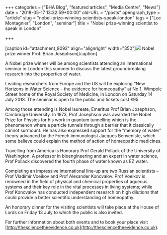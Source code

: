 +++
categories = ["BHA Blog", "featured articles", "Media Centre", "News"]
date = "2018-05-17 13:32:59+00:00"
old-URL = "/posts"
opengraph_type = "article"
slug = "nobel-prize-winning-scientists-speak-london"
tags = ["Loc Montagnier", "London", "seminar"]
title = "Nobel prize-winning scientist to speak in London"

+++

[caption id="attachment_9092" align="alignright" width="350"]![](https://res.cloudinary.com/homeopathyuk/v1557403245/bha/Brian_Josephson_March_2004-775x1024.jpg) Nobel prize winner Prof. Brian Josephson[/caption]

A Nobel prize winner will be among scientists attending an international seminar in London this summer to discuss the latest groundbreaking research into the properties of water.

Leading researchers from Europe and the US will be exploring “New Horizons in Water Science - the evidence for homeopathy” at No 1, Wimpole Street home of the Royal Society of Medicine, in London on Saturday 14 July 2018. The seminar is open to the public and tickets cost £95.

Among those attending is Nobel laureate, Emeritus Prof Brian Josephson, Cambridge University. In 1973, Prof Josephson was awarded the Nobel Prize for Physics for his work in quantum tunnelling which is the phenomenon where a particle tunnels through a barrier that it classically cannot surmount. He has also expressed support for the “memory of water” theory advanced by the French immunologist Jacques Benveniste, which some believe could explain the method of action of homeopathic medicines.

Travelling from America is Honorary Prof Gerald Pollack of the University of Washington. A professor in bioengineering and an expert in water science, Prof Pollack discovered the fourth phase of water known as EZ water.

Completing an impressive international line-up are two Russian scientists – Prof Vladimir Voeikov and Prof Alexander Konovalov. Prof Voeikov is renowned in the field of physical and chemical properties of aqueous systems and their key role in the vital processes in living systems; while Prof Konovalov has conducted independent research on high dilutions that could provide a better scientific understanding of homeopathy.

An honorary dinner for the visiting scientists will take place at the House of Lords on Friday 13 July to which the public is also invited.

For further information about both events and to book your place visit [http://thesciencetheevidence.co.uk](http://thesciencetheevidence.co.uk).
